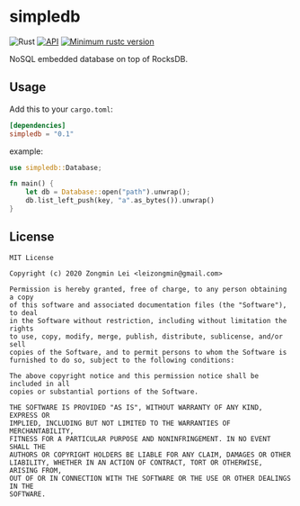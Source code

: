 # simpledb

![Rust](https://github.com/leizongmin/simpledb/workflows/Rust/badge.svg)
[![API](https://docs.rs/simpledb/badge.svg)](https://docs.rs/simpledb)
[![Minimum rustc version](https://img.shields.io/badge/rustc-1.45+-lightgray.svg)](https://github.com/leizongmin/simpledb#rust-version-requirements)

NoSQL embedded database on top of RocksDB.

## Usage

Add this to your `cargo.toml`:

```toml
[dependencies]
simpledb = "0.1"
```

example:

```rust
use simpledb::Database;

fn main() {
    let db = Database::open("path").unwrap();
    db.list_left_push(key, "a".as_bytes()).unwrap()
}
```

## License

```text
MIT License

Copyright (c) 2020 Zongmin Lei <leizongmin@gmail.com>

Permission is hereby granted, free of charge, to any person obtaining a copy
of this software and associated documentation files (the "Software"), to deal
in the Software without restriction, including without limitation the rights
to use, copy, modify, merge, publish, distribute, sublicense, and/or sell
copies of the Software, and to permit persons to whom the Software is
furnished to do so, subject to the following conditions:

The above copyright notice and this permission notice shall be included in all
copies or substantial portions of the Software.

THE SOFTWARE IS PROVIDED "AS IS", WITHOUT WARRANTY OF ANY KIND, EXPRESS OR
IMPLIED, INCLUDING BUT NOT LIMITED TO THE WARRANTIES OF MERCHANTABILITY,
FITNESS FOR A PARTICULAR PURPOSE AND NONINFRINGEMENT. IN NO EVENT SHALL THE
AUTHORS OR COPYRIGHT HOLDERS BE LIABLE FOR ANY CLAIM, DAMAGES OR OTHER
LIABILITY, WHETHER IN AN ACTION OF CONTRACT, TORT OR OTHERWISE, ARISING FROM,
OUT OF OR IN CONNECTION WITH THE SOFTWARE OR THE USE OR OTHER DEALINGS IN THE
SOFTWARE.
```